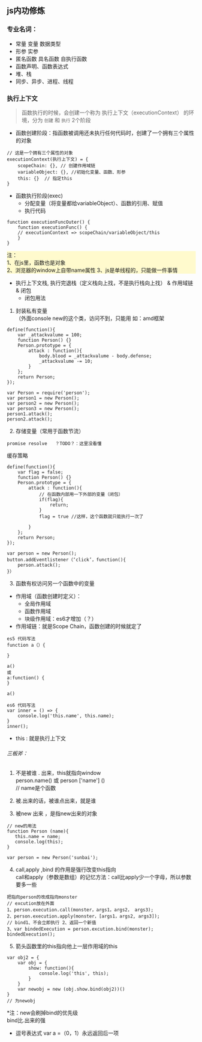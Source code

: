 ## js内功修炼 
### 专业名词：
- 常量 变量 数据类型
- 形参 实参
- 匿名函数 具名函数 自执行函数
- 函数声明、函数表达式
- 堆、栈
- 同步、异步、进程、线程
### 执行上下文
>  函数执行的时候，会创建一个称为 执行上下文（executionContext） 的环境，分为 `创建` 和 `执行` 2个阶段   
 - 函数创建阶段：指函数被调用还未执行任何代码时，创建了一个拥有三个属性的对象
```
// 这是一个拥有三个属性的对象
executionContext(执行上下文) = {  
	scopeChain: {}, // 创建作用域链  
	variableObject: {}, //初始化变量、函数、形参  
	this: {}  // 指定this  
}
```
- 函数执行阶段(exec)
    - 分配变量（将变量都给variableObject）、函数的引用、赋值 
    - 执行代码

```
function executionFuncOuter() {
	function executionFunc() {
	// executionContext => scopeChain/variableObject/this
	}
}
```

<html>
<p style="background: #FFFACD">
注：<br/>
1、在js里，函数也是对象<br/>
2、浏览器的window上自带name属性  
3、js是单线程的，只能做一件事情
</p> 
</html>

- 执行上下文栈, 执行完退栈（定义栈向上找，不是执行栈向上找） & 作用域链 & 闭包
   - 闭包用法
1. 封装私有变量  
（外面console new的这个类，访问不到，只能用  如：amd框架 

```
define(function(){
    var _attackvalume = 100;
    function Person() {}
    Person.prototype = {
        attack : function(){
            body.blood = _attackvalume - body.defense;
            _attackvalume -= 10;
        }
    };
    return Person;
});

var Person = require('person');
var person1 = new Person();
var person2 = new Person();
var person3 = new Person();
person1.attack();
person2.attack();

```

2. 存储变量（常用于函数节流）
```
promise resolve   ？TODO？：这里没看懂

```
缓存策略 
```
define(function(){
    var flag = false;
    function Person() {}
    Person.prototype = {
        attack : function(){
            // 在函数内部用一下外部的变量（闭包）
            if(flag){
                return;
            }
            flag = true //这样，这个函数就只能执行一次了
    
        }
    };
    return Person;
});

var person = new Person();
button.addEventlistener（‘click’，function(){
    person.attack();
}）

```

3. 函数有权访问另一个函数中的变量

- 作用域（函数创建时定义）：
   - 全局作用域
   - 函数作用域
   - 块级作用域：es6才增加（？）
- 作用域链：就是Scope Chain，函数创建的时候就定了
 
```
es5 代码写法
function a（）{
    
}

a()
或
a:function() { 
}

a()
```

```
es6 代码写法
var inner = () => {
    console.log('this.name', this.name);
}
inner();
```
- this : 就是执行上下文  

###### 三板斧：  
1. 不是被谁 . 出来，this就指向window  
person.name() 或 person ['name'] ()   
// name是个函数

2. 被.出来的话，被谁点出来，就是谁

3. 被new 出来 ，是指new出来的对象

```
// new的用法
function Person (name){
   this.name = name;
   console.log(this);
}

var person = new Person('sunbai');
```


4. call,apply ,bind 的作用是强行改变this指向  
call和apply（参数是数组）的记忆方法：call比apply少一个字母，所以参数要多一些


```
把指向person的改成指向monster
// excution放在外面
1、person.execution.call(monster，args1，args2， args3);
2、person.execution.apply(monster，[args1，args2, args3]);
// bind1、不会立即执行 2、返回一个新值
3、var bindedExecution = person.excution.bind(monster);
bindedExecution();
```
5. 箭头函数里的this指向他上一层作用域的this

```
var obj2 = {
    var obj = {
        show: function(){
            console.log('this', this);
        }
    }
    var newobj = new (obj.show.bind(obj2))()
}
// 为newobj
```

*注：new会刷掉bind的优先级  
bind比.出来的强
- 逗号表达式
var a =（0，1）永远返回后一项


